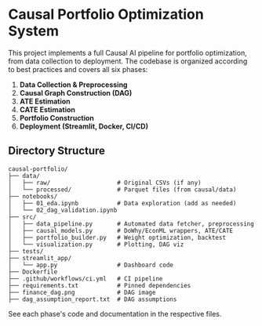 # Causal Portfolio Optimization System

This project implements a full Causal AI pipeline for portfolio optimization, from data collection to deployment. The codebase is organized according to best practices and covers all six phases:

1. **Data Collection & Preprocessing**
2. **Causal Graph Construction (DAG)**
3. **ATE Estimation**
4. **CATE Estimation**
5. **Portfolio Construction**
6. **Deployment (Streamlit, Docker, CI/CD)**

## Directory Structure

```
causal-portfolio/
├── data/
│   ├── raw/                   # Original CSVs (if any)
│   └── processed/             # Parquet files (from causal/data)
├── notebooks/
│   ├── 01_eda.ipynb           # Data exploration (add as needed)
│   └── 02_dag_validation.ipynb
├── src/
│   ├── data_pipeline.py       # Automated data fetcher, preprocessing
│   ├── causal_models.py       # DoWhy/EconML wrappers, ATE/CATE
│   ├── portfolio_builder.py   # Weight optimization, backtest
│   └── visualization.py       # Plotting, DAG viz
├── tests/
├── streamlit_app/
│   └── app.py                 # Dashboard code
├── Dockerfile
├── .github/workflows/ci.yml   # CI pipeline
├── requirements.txt           # Pinned dependencies
├── finance_dag.png            # DAG image
├── dag_assumption_report.txt  # DAG assumptions
```

See each phase's code and documentation in the respective files. 